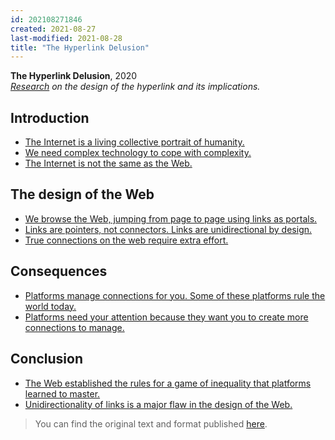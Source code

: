 ```yaml
---
id: 202108271846
created: 2021-08-27
last-modified: 2021-08-28
title: "The Hyperlink Delusion"
---
```

**The Hyperlink Delusion**, 2020  
*[Research](202103120337) on the design of the hyperlink and its implications.*

## Introduction

- [The Internet is a living collective portrait of humanity.](202003091152)
- [We need complex technology to cope with complexity.](202003091153)
- [The Internet is not the same as the Web.](202003091154)

## The design of the Web

- [We browse the Web, jumping from page to page using links as portals.](202003091155)
- [Links are pointers, not connectors. Links are unidirectional by design.](202003091156)
- [True connections on the web require extra effort.](202003091157)

## Consequences

- [Platforms manage connections for you. Some of these platforms rule the world today.](202003091158)
- [Platforms need your attention because they want you to create more connections to manage.](202003091159)

## Conclusion

- [The Web established the rules for a game of inequality that platforms learned to master.](202003091200)
- [Unidirectionality of links is a major flaw in the design of the Web.](202003091201)

>You can find the original text and format published [here](https://danielarmengolaltayo.github.io/hyperlink/index.html).